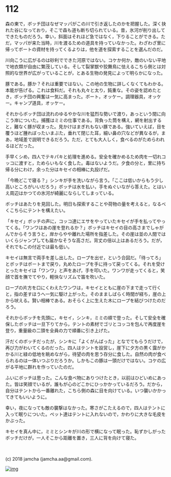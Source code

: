 # 112

森の東で，ボッチ団はなぜマッパがこの川で引き返したのかを把握した。深く抉れた谷になっており，そこで森も道も断ち切られている。昔，氷河が削り出してできたものだろう。幸い，斜面はそれほど急ではなく，下りることができる。ただ，マッパが来た当時，川を渡るための道具を持っていなかった。わざわざ里に帰ってボートの資材を持ってくるよりは，他を道を探索することを選んだのだ。  

川向こうに広がるのは砂利でできた河原ではない。コケか何か，敵のいない平地で地衣類が自由に繁茂している。そして裂掌獣や狡舞鳥に怯えるこちら側とは対照的な世界が広がっていることが，とある生物の発見によって明らかになった。  

豚である。豚か？それは重要ではない。この地の生物に詳しくなくてもわかる。本能が告げる。これは食料だ。それも丸々と太り，鈍重な。その姿を認めたとき，ボッチ団の興奮は一気に高まった。ボート，オッケー。調理器具，オッケー。キャンプ道具，オッケー。  

それからボッチ団は流れのゆるやかな川を猛烈な勢いで渡り，あっという間に向こう岸についた。捕獲はミミの仕事である。背負った筒を構え，網を射出すると，難なく豚が収まった。見かけはまぎれもない豚である。強いていえば，目を覆うほど腫れぼったいまぶた，垂れて閉じた耳，細い鼻の穴などが異なるが，まあ，地域差で説明できるだろう。ただ，とても大人しく，食べるのがためらわれるほどだった。  

手早くシめ，四人でテキパキと処理を進める。安全を確かめるため肉を一切れコッコに渡すと，ためらいもなく食した。毒はないようだ。夕食の分と，里に持ち帰る分にわけ，余った分はキセイの相棒に丸投げだ。  

「今晩どこで寝る？」シンキが手を洗いながら言う。「ここは低いからもう少し高いところがいいだろう」ボッチは水を払い，手をぬぐいながら答えた。とはいえ周辺はかつての氷河が綺麗にならしてしまっている。  

ボッチはあたりを見回した。明日も探索することや荷物の量を考えると，なるべくこちらにテントを構えたい。  

「キセイ」ボッチの声に，コッコ達にエサをやっていたキセイが手を払ってやってくる。「ワンワはあの崖を登れるか？」ボッチはキセイの目の高さまでしゃがんでからそう言うと，岸からやや離れた場所を指差した。その崖は並の人間ではいくらジャンプしても届かなそうな高さだ。背丈の倍以上はあるだろう。だが，それでもこの付近では最も低い。  

キセイは無言で両手を差し出した。ロープを出せ，という合図だ。「待ってろ」とボッチはボートまで戻り，丸めたロープを手に持って戻ってくる。それを受けとったキセイは「ワンワ」と声をあげ，手を叩いた。ワンワが走ってくると，笑顔で首を撫でてやり，軽快なリズムで笛を吹いた。  

ロープの片方を口にくわえたワンワは，キセイとともに崖の下まで走って行くと，指の差すほうへ一気に駆け上がった。そのまましばらく時間が経ち，崖の上から吠える。賢い相棒である。おそらく上に生えた木にロープを結びつけたのだろう。  

それからボッチを先頭に，キセイ，シンキ，ミミの順で登った。そして安全を確保したボッチは一旦下りてから，テントの素材でゴリとコッコを包んで再度崖を登り，重量級の二頭を全員の力で順番に引き上げた。  

汗だくのボッチだったが，シンキに「よくがんばった」となでてもらうだけで，再び力がわいてくるのだった。四人はテントを設営し，崖下に夕方の黒く靄がかかる川と緑の低地を眺めながら，待望の肉を思う存分に食した。自然の肉が食べられるのは一体いつぶりだろうか。しかもこの豚は一頭だけではない。コケの広がる平地に群れを作っていたのだ。  

ふいにボッチは思った。こんな食べ物にありつけたとき，以前はひどいめにあった。皆は笑顔でいるが，誰もが心のどこかにひっかかっているだろう。だから，自分はテントから一番離れた，こちら側の森に目を向けている。いつ襲いかかってきてもいいように。  

幸い，夜になっても敵の襲撃はなかった。寒さがこたえるので，四人はテントに入って眠りについた。ペット達はテントに入れないので，かわりに大きな毛皮をかぶった。  

キセイを真ん中に，ミミとシンキが川の形で横になって眠った。恥ずかしがったボッチだけが，一人そこから距離を置き，三人に背を向けて寝た。  

<br>  
<br>  
(c) 2018 jamcha (jamcha.aa@gmail.com).  

[![img](http://i.creativecommons.org/l/by-nc-sa/4.0/88x31.png)](http://creativecommons.org/licenses/by-nc-sa/4.0/deed)